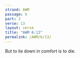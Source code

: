 ```yaml
---
strand: AWM
passage: 6
part: 2
verse: 13
layout: verse
title: "AWM 6:13"
permalink: /AWM/6/13/
---
```

But to lie down in comfort is to die.
